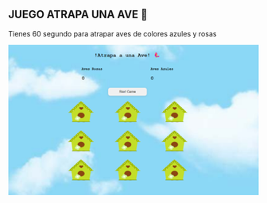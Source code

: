 ## JUEGO ATRAPA UNA AVE 🦜

Tienes 60 segundo para atrapar aves de colores azules y rosas

![Miniatura del juego](./assets/atrapauna-ave.png)